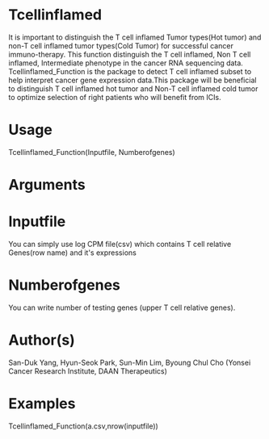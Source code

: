 # Tcellinflamed
It is important to distinguish the T cell inflamed Tumor types(Hot tumor) and non-T cell inflamed tumor types(Cold Tumor) for successful cancer immuno-therapy. This function distinguish the T cell inflamed, Non T cell inflamed, Intermediate phenotype in the cancer RNA sequencing data. Tcellinflamed_Function is the package to detect T cell inflamed subset to help interpret cancer gene expression data.This package will be beneficial to distinguish T cell inflamed hot tumor and Non-T cell inflamed cold tumor to optimize selection of right patients who will benefit from ICIs.  
# Usage
Tcellinflamed_Function(Inputfile, Numberofgenes)
# Arguments
# Inputfile	
You can simply use log CPM file(csv) which contains T cell relative Genes(row name) and it's expressions
# Numberofgenes	
You can write number of testing genes (upper T cell relative genes).

# Author(s)
San-Duk Yang, Hyun-Seok Park, Sun-Min Lim, Byoung Chul Cho (Yonsei Cancer Research Institute, DAAN Therapeutics)

# Examples
Tcellinflamed_Function(a.csv,nrow(inputfile))
